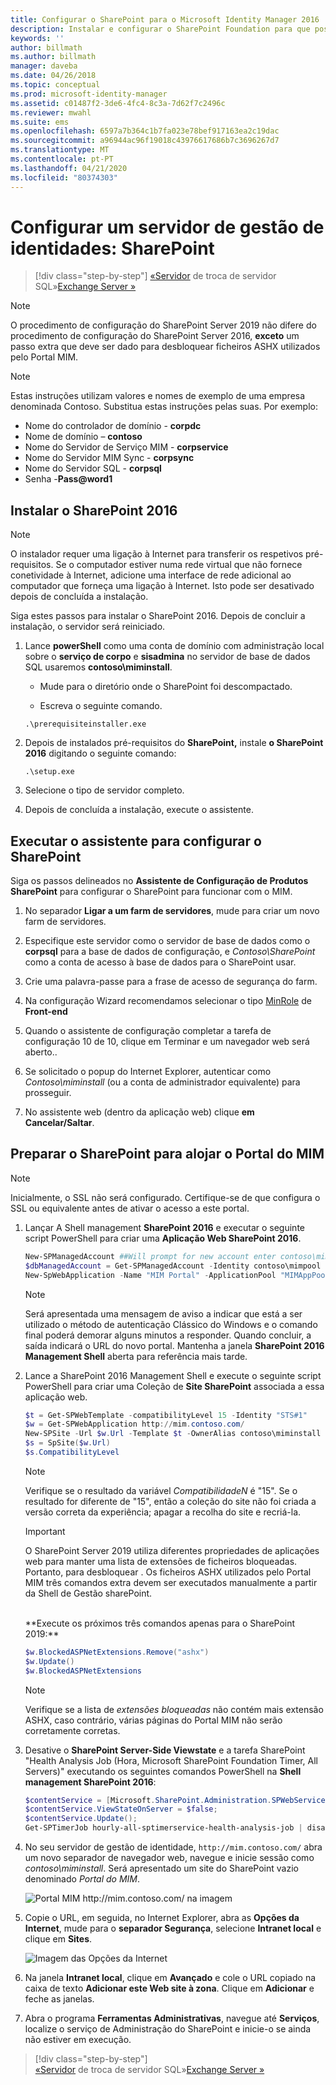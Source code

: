 ```yaml
---
title: Configurar o SharePoint para o Microsoft Identity Manager 2016 | Documentos da Microsoft
description: Instalar e configurar o SharePoint Foundation para que possa alojar a página do Portal do MIM.
keywords: ''
author: billmath
ms.author: billmath
manager: daveba
ms.date: 04/26/2018
ms.topic: conceptual
ms.prod: microsoft-identity-manager
ms.assetid: c01487f2-3de6-4fc4-8c3a-7d62f7c2496c
ms.reviewer: mwahl
ms.suite: ems
ms.openlocfilehash: 6597a7b364c1b7fa023e78bef917163ea2c19dac
ms.sourcegitcommit: a96944ac96f19018c43976617686b7c3696267d7
ms.translationtype: MT
ms.contentlocale: pt-PT
ms.lasthandoff: 04/21/2020
ms.locfileid: "80374303"
---
```

# <a name="set-up-an-identity-management-server-sharepoint"></a>Configurar um servidor de gestão de identidades: SharePoint

> [!div class="step-by-step"]
> [«Servidor](prepare-server-sql2016.md)
> de troca de servidor SQL»[Exchange Server »](prepare-server-exchange.md)
> 

> [!NOTE]
> O procedimento de configuração do SharePoint Server 2019 não difere do procedimento de configuração do SharePoint Server 2016, **exceto** um passo extra que deve ser dado para desbloquear ficheiros ASHX utilizados pelo Portal MIM.

> [!NOTE]
> Estas instruções utilizam valores e nomes de exemplo de uma empresa denominada Contoso. Substitua estas instruções pelas suas. Por exemplo:
> - Nome do controlador de domínio - **corpdc**
> - Nome de domínio – **contoso**
> - Nome do Servidor de Serviço MIM - **corpservice**
> - Nome do Servidor MIM Sync - **corpsync**
> - Nome do Servidor SQL - **corpsql**
> - Senha -<strong>Pass@word1</strong>


## <a name="install-sharepoint-2016"></a>Instalar **o SharePoint 2016**

> [!NOTE]
> O instalador requer uma ligação à Internet para transferir os respetivos pré-requisitos. Se o computador estiver numa rede virtual que não fornece conetividade à Internet, adicione uma interface de rede adicional ao computador que forneça uma ligação à Internet. Isto pode ser desativado depois de concluída a instalação.

Siga estes passos para instalar o SharePoint 2016. Depois de concluir a instalação, o servidor será reiniciado.

1.  Lance **powerShell** como uma conta de domínio com administração local sobre o **serviço de corpo** e **sisadmina** no servidor de base de dados SQL usaremos **contoso\miminstall**.

    -   Mude para o diretório onde o SharePoint foi descompactado.

    -   Escreva o seguinte comando.
    ```
    .\prerequisiteinstaller.exe
    ```

2.  Depois de instalados pré-requisitos do **SharePoint,** instale **o SharePoint 2016** digitando o seguinte comando:

    ```
    .\setup.exe
    ```

3.  Selecione o tipo de servidor completo.

4.  Depois de concluída a instalação, execute o assistente.

## <a name="run-the-wizard-to-configure-sharepoint"></a>Executar o assistente para configurar o SharePoint

Siga os passos delineados no **Assistente de Configuração de Produtos SharePoint** para configurar o SharePoint para funcionar com o MIM.

1. No separador **Ligar a um farm de servidores**, mude para criar um novo farm de servidores.

2. Especifique este servidor como o servidor de base de dados como o **corpsql** para a base de dados de configuração, e *Contoso\SharePoint* como a conta de acesso à base de dados para o SharePoint usar.
3. Crie uma palavra-passe para a frase de acesso de segurança do farm.

4. Na configuração Wizard recomendamos selecionar o tipo [MinRole](/sharepoint/install/overview-of-minrole-server-roles-in-sharepoint-server) de **Front-end**

5. Quando o assistente de configuração completar a tarefa de configuração 10 de 10, clique em Terminar e um navegador web será aberto..

6. Se solicitado o popup do Internet Explorer, autenticar como *Contoso\miminstall* (ou a conta de administrador equivalente) para prosseguir.

7. No assistente web (dentro da aplicação web) clique **em Cancelar/Saltar**.


## <a name="prepare-sharepoint-to-host-the-mim-portal"></a>Preparar o SharePoint para alojar o Portal do MIM

> [!NOTE]
> Inicialmente, o SSL não será configurado. Certifique-se de que configura o SSL ou equivalente antes de ativar o acesso a este portal.

1. Lançar A Shell management **SharePoint 2016** e executar o seguinte script PowerShell para criar uma **Aplicação Web SharePoint 2016**.

    ```PowerShell
    New-SPManagedAccount ##Will prompt for new account enter contoso\mimpool 
    $dbManagedAccount = Get-SPManagedAccount -Identity contoso\mimpool
    New-SpWebApplication -Name "MIM Portal" -ApplicationPool "MIMAppPool" -ApplicationPoolAccount $dbManagedAccount -AuthenticationMethod "Kerberos" -Port 80 -URL http://mim.contoso.com
    ```

    > [!NOTE]
    > Será apresentada uma mensagem de aviso a indicar que está a ser utilizado o método de autenticação Clássico do Windows e o comando final poderá demorar alguns minutos a responder. Quando concluir, a saída indicará o URL do novo portal. Mantenha a janela **SharePoint 2016 Management Shell** aberta para referência mais tarde.

2. Lance a SharePoint 2016 Management Shell e execute o seguinte script PowerShell para criar uma Coleção de **Site SharePoint** associada a essa aplicação web.
    ```PowerShell
    $t = Get-SPWebTemplate -compatibilityLevel 15 -Identity "STS#1"
    $w = Get-SPWebApplication http://mim.contoso.com/
    New-SPSite -Url $w.Url -Template $t -OwnerAlias contoso\miminstall -CompatibilityLevel 15 -Name "MIM Portal"
    $s = SpSite($w.Url)
    $s.CompatibilityLevel
    ```
    > [!NOTE]
    > Verifique se o resultado da variável *CompatibilidadeN* é "15". Se o resultado for diferente de "15", então a coleção do site não foi criada a versão correta da experiência; apagar a recolha do site e recriá-la.

    > [!IMPORTANT]
    > O SharePoint Server 2019 utiliza diferentes propriedades de aplicações web para manter uma lista de extensões de ficheiros bloqueadas. Portanto, para desbloquear . Os ficheiros ASHX utilizados pelo Portal MIM três comandos extra devem ser executados manualmente a partir da Shell de Gestão sharePoint.
    <br/>
    **Execute os próximos três comandos apenas para o SharePoint 2019:**

    ```PowerShell
    $w.BlockedASPNetExtensions.Remove("ashx")
    $w.Update()
    $w.BlockedASPNetExtensions
    ```
   > [!NOTE]
   > Verifique se a lista de *extensões bloqueadas* não contém mais extensão ASHX, caso contrário, várias páginas do Portal MIM não serão corretamente corretas.


3. Desative o **SharePoint Server-Side Viewstate** e a tarefa SharePoint "Health Analysis Job (Hora, Microsoft SharePoint Foundation Timer, All Servers)" executando os seguintes comandos PowerShell na **Shell management SharePoint 2016**:

   ```PowerShell
   $contentService = [Microsoft.SharePoint.Administration.SPWebService]::ContentService;
   $contentService.ViewStateOnServer = $false;
   $contentService.Update();
   Get-SPTimerJob hourly-all-sptimerservice-health-analysis-job | disable-SPTimerJob
   ```

4. No seu servidor de gestão de identidade, `http://mim.contoso.com/` abra um novo separador de navegador web, navegue e inicie sessão como *contoso\miminstall*.  Será apresentado um site do SharePoint vazio denominado *Portal do MIM*.

    ![Portal MIM http://mim.contoso.com/ na imagem](media/prepare-server-sharepoint/MIM_DeploySP1new.png)

5. Copie o URL, em seguida, no Internet Explorer, abra as **Opções da Internet**, mude para o **separador Segurança**, selecione **Intranet local** e clique em **Sites**.

    ![Imagem das Opções da Internet](media/MIM-DeploySP2.png)

6. Na janela **Intranet local**, clique em **Avançado** e cole o URL copiado na caixa de texto **Adicionar este Web site à zona**. Clique em **Adicionar** e feche as janelas.

7. Abra o programa **Ferramentas Administrativas**, navegue até **Serviços**, localize o serviço de Administração do SharePoint e inicie-o se ainda não estiver em execução.

> [!div class="step-by-step"]  
> [«Servidor](prepare-server-sql2016.md)
> de troca de servidor SQL»[Exchange Server »](prepare-server-exchange.md)
